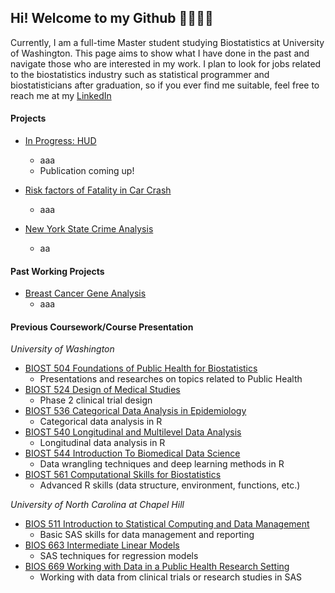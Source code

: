 ## Hi! Welcome to my Github 💖🐾🐾🐾

Currently, I am a full-time Master student studying Biostatistics at University of Washington. This page aims to show what I have done in the past and navigate those who are interested in my work. I plan to look for jobs related to the biostatistics industry such as statistical programmer and biostatisticians after graduation, so if you ever find me suitable, feel free to reach me at my <a href="https://www.linkedin.com/in/hantong-hu/">LinkedIn</a>

#### Projects
- [In Progress: HUD](https://github.com/hantongh/housing.exit.outcome)
  - aaa
  - Publication coming up!

- [Risk factors of Fatality in Car Crash](https://github.com/hantongh/car.crash)
  - aaa

- [New York State Crime Analysis](https://github.com/hantongh/ny.state.crime)
  - aa

#### Past Working Projects
- [Breast Cancer Gene Analysis](https://github.com/hantongh/troester.lab)
  - aaa

#### Previous Coursework/Course Presentation
*University of Washington*
- [BIOST 504 Foundations of Public Health for Biostatistics](https://github.com/hantongh/uw.biost.504)
  - Presentations and researches on topics related to Public Health
- [BIOST 524 Design of Medical Studies](https://github.com/hantongh/uw.biost.524)
  - Phase 2 clinical trial design
- [BIOST 536 Categorical Data Analysis in Epidemiology](https://github.com/hantongh/uw.biost.536)
  - Categorical data analysis in R
- [BIOST 540 Longitudinal and Multilevel Data Analysis](https://github.com/hantongh/uw.biost.540)
  - Longitudinal data analysis in R
- [BIOST 544 Introduction To Biomedical Data Science](https://github.com/hantongh/uw.biost.544)
  - Data wrangling techniques and deep learning methods in R
- [BIOST 561 Computational Skills for Biostatistics](https://github.com/hantongh/uw.biost.561)
  - Advanced R skills (data structure, environment, functions, etc.)

*University of North Carolina at Chapel Hill*
- [BIOS 511 Introduction to Statistical Computing and Data Management](https://github.com/hantongh/unc.bios.511)
  - Basic SAS skills for data management and reporting
- [BIOS 663 Intermediate Linear Models](https://github.com/hantongh/unc.bios.663)
  - SAS techniques for regression models
- [BIOS 669 Working with Data in a Public Health Research Setting](https://github.com/hantongh/unc.bios.669)
  - Working with data from clinical trials or research studies in SAS

<!---
hantongh/hantongh is a ✨ special ✨ repository because its `README.md` (this file) appears on your GitHub profile.
You can click the Preview link to take a look at your changes.

- 👋 Hi, I’m @hantongh
- 👀 I’m interested in ...
- 🌱 I’m currently learning ...
- 💞️ I’m looking to collaborate on ...
- 📫 How to reach me ...
--->
